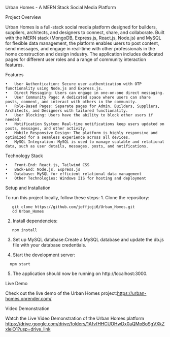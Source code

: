 Urban Homes - A MERN Stack Social Media Platform

Project Overview

Urban Homes is a full-stack social media platform designed for builders, suppliers, architects, and designers to connect, share, and collaborate. Built with the MERN stack (MongoDB, Express.js, React.js, Node.js) and MySQL for flexible data management, the platform enables users to post content, send messages, and engage in real-time with other professionals in the home construction and design industry. The application includes dedicated pages for different user roles and a range of community interaction features.

Features

	•	User Authentication: Secure user authentication with OTP functionality using Node.js and Express.js.
	•	Direct Messaging: Users can engage in one-on-one direct messaging.
	•	User Community Page: A dedicated space where users can share posts, comment, and interact with others in the community.
	•	Role-Based Pages: Separate pages for Admin, Builders, Suppliers, Architects, and Designers with tailored functionality.
	•	User Blocking: Users have the ability to block other users if needed.
	•	Notification System: Real-time notifications keep users updated on posts, messages, and other activity.
	•	Mobile Responsive Design: The platform is highly responsive and optimized for a seamless experience across all devices.
	•	MySQL Integration: MySQL is used to manage scalable and relational data, such as user details, messages, posts, and notifications.

Technology Stack

	•	Front-End: React.js, Tailwind CSS
	•	Back-End: Node.js, Express.js
	•	Database: MySQL for efficient relational data management
	•	Other Technologies: Windows IIS for hosting and deployment

Setup and Installation

To run this project locally, follow these steps:
	1.	Clone the repository:
 
       git clone https://github.com/jeffjoji6/Urban_Homes.git
       cd Urban_Homes
       
  2.	Install dependencies:

       npm install

  3.	Set up MySQL database:Create a MySQL database and update the db.js file with your database credentials.

  4.	Start the development server:

      npm start

  5.	The application should now be running on http://localhost:3000.

Live Demo

Check out the live demo of the Urban Homes project:https://urban-homes.onrender.com/

Video Demonstration

Watch the Live Video Demonstration of the Urban Homes platform https://drive.google.com/drive/folders/1AfvfHHCUOHwDx0aQMpBoSgVXkZxleiO1?usp=drive_link

  
     

